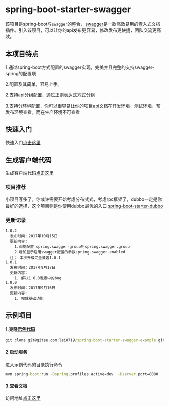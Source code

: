 # spring-boot-starter-swagger
该项目是spring-boot与`swagger`的整合，[swagger](https://swagger.io/)是一款高效易用的嵌入式文档插件。引入该项目，可以让你的api发布更容易，修改发布更快捷，团队交流更高效。

## 本项目特点
1.通过spring-boot方式配置的swagger实现，完美并且完整的支持swagger-spring的配置项

2.配置及其简单，容易上手。

2.支持api分组配置，通过正则表达式方式分组

3.支持分环境配置，你可以很容易让你的项目api文档在开发环境，测试环境，预发布环境查看，而在生产环境不可查看

## 快速入门
快速入门[点击这里](http://blog.csdn.net/hulei19900322/article/details/78107516)

## 生成客户端代码
生成客户端代码[点击这里](http://blog.csdn.net/hulei19900322/article/details/78107874)

### 项目推荐
小项目写多了，你或许需要开始考虑分布式式，考虑rpc框架了，dubbo一定是你最好的选择，这个项目则是你使用dubbo最优的入口 [spring-boot-starter-dubbo](https://gitee.com/reger/spring-boot-starter-dubbo)

### 更新记录
```
1.0.2
  发布时间：2017年10月15日
  更新内容：
    1.调整配置 spring.swagger-group到spring.swagger.group
    2.增加显示启用swagger配置的参数spring.swagger.enabled
  注： 本次升级完全兼容1.0.1
1.0.1
  发布时间：2017年9月17日 
  更新内容：
    1. 解决1.0.0发版中的bug
1.0.0
  发布时间：2017年9月16日
  更新内容：
    1. 完成基础功能

```
## 示例项目
#### 1.克隆[示例代码](https://gitee.com/lei0719/spring-boot-starter-swagger-example)
```cmd
git clone git@gitee.com:lei0719/spring-boot-starter-swagger-example.git
```
#### 2.启动服务
进入示例代码的目录执行命令
```cmd
mvn spring-boot:run -Dspring.profiles.active=dev  -Dserver.port=8080
```
#### 3.查看文档
访问地址[点击这里](http://127.0.0.1:8080/swagger-ui.html)
